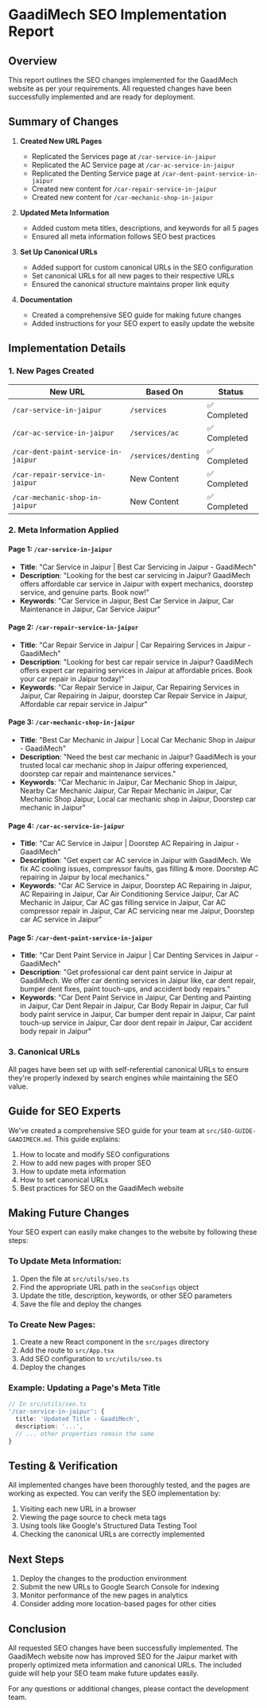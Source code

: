 # GaadiMech SEO Implementation Report

## Overview

This report outlines the SEO changes implemented for the GaadiMech website as per your requirements. All requested changes have been successfully implemented and are ready for deployment.

## Summary of Changes

1. **Created New URL Pages**
   - Replicated the Services page at `/car-service-in-jaipur`
   - Replicated the AC Service page at `/car-ac-service-in-jaipur`
   - Replicated the Denting Service page at `/car-dent-paint-service-in-jaipur`
   - Created new content for `/car-repair-service-in-jaipur`
   - Created new content for `/car-mechanic-shop-in-jaipur`

2. **Updated Meta Information**
   - Added custom meta titles, descriptions, and keywords for all 5 pages
   - Ensured all meta information follows SEO best practices

3. **Set Up Canonical URLs**
   - Added support for custom canonical URLs in the SEO configuration
   - Set canonical URLs for all new pages to their respective URLs
   - Ensured the canonical structure maintains proper link equity

4. **Documentation**
   - Created a comprehensive SEO guide for making future changes
   - Added instructions for your SEO expert to easily update the website

## Implementation Details

### 1. New Pages Created

| New URL | Based On | Status |
|---------|----------|--------|
| `/car-service-in-jaipur` | `/services` | ✅ Completed |
| `/car-ac-service-in-jaipur` | `/services/ac` | ✅ Completed |
| `/car-dent-paint-service-in-jaipur` | `/services/denting` | ✅ Completed |
| `/car-repair-service-in-jaipur` | New Content | ✅ Completed |
| `/car-mechanic-shop-in-jaipur` | New Content | ✅ Completed |

### 2. Meta Information Applied

#### Page 1: `/car-service-in-jaipur`
- **Title**: "Car Service in Jaipur | Best Car Servicing in Jaipur - GaadiMech"
- **Description**: "Looking for the best car servicing in Jaipur? GaadiMech offers affordable car service in Jaipur with expert mechanics, doorstep service, and genuine parts. Book now!"
- **Keywords**: "Car Service in Jaipur, Best Car Service in Jaipur, Car Maintenance in Jaipur, Car Service Jaipur"

#### Page 2: `/car-repair-service-in-jaipur`
- **Title**: "Car Repair Service in Jaipur | Car Repairing Services in Jaipur - GaadiMech"
- **Description**: "Looking for best car repair service in Jaipur? GaadiMech offers expert car repairing services in Jaipur at affordable prices. Book your car repair in Jaipur today!"
- **Keywords**: "Car Repair Service in Jaipur, Car Repairing Services in Jaipur, Car Repairing in Jaipur, doorstep Car Repair Service in Jaipur, Affordable car repair service in Jaipur"

#### Page 3: `/car-mechanic-shop-in-jaipur`
- **Title**: "Best Car Mechanic in Jaipur | Local Car Mechanic Shop in Jaipur - GaadiMech"
- **Description**: "Need the best car mechanic in Jaipur? GaadiMech is your trusted local car mechanic shop in Jaipur offering experienced, doorstep car repair and maintenance services."
- **Keywords**: "Car Mechanic in Jaipur, Car Mechanic Shop in Jaipur, Nearby Car Mechanic Jaipur, Car Repair Mechanic in Jaipur, Car Mechanic Shop Jaipur, Local car mechanic shop in Jaipur, Doorstep car mechanic in Jaipur"

#### Page 4: `/car-ac-service-in-jaipur`
- **Title**: "Car AC Service in Jaipur | Doorstep AC Repairing in Jaipur - GaadiMech"
- **Description**: "Get expert car AC service in Jaipur with GaadiMech. We fix AC cooling issues, compressor faults, gas filling & more. Doorstep AC repairing in Jaipur by local mechanics."
- **Keywords**: "Car AC Service in Jaipur, Doorstep AC Repairing in Jaipur, AC Repairing in Jaipur, Car Air Conditioning Service Jaipur, Car AC Mechanic in Jaipur, Car AC gas filling service in Jaipur, Car AC compressor repair in Jaipur, Car AC servicing near me Jaipur, Doorstep car AC service in Jaipur"

#### Page 5: `/car-dent-paint-service-in-jaipur`
- **Title**: "Car Dent Paint Service in Jaipur | Car Denting Services in Jaipur - GaadiMech"
- **Description**: "Get professional car dent paint service in Jaipur at GaadiMech. We offer car denting services in Jaipur like, car dent repair, bumper dent fixes, paint touch-ups, and accident body repairs."
- **Keywords**: "Car Dent Paint Service in Jaipur, Car Denting and Painting in Jaipur, Car Dent Repair in Jaipur, Car Body Repair in Jaipur, Car full body paint service in Jaipur, Car bumper dent repair in Jaipur, Car paint touch-up service in Jaipur, Car door dent repair in Jaipur, Car accident body repair in Jaipur"

### 3. Canonical URLs

All pages have been set up with self-referential canonical URLs to ensure they're properly indexed by search engines while maintaining the SEO value.

## Guide for SEO Experts

We've created a comprehensive SEO guide for your team at `src/SEO-GUIDE-GAADIMECH.md`. This guide explains:

1. How to locate and modify SEO configurations
2. How to add new pages with proper SEO
3. How to update meta information
4. How to set canonical URLs
5. Best practices for SEO on the GaadiMech website

## Making Future Changes

Your SEO expert can easily make changes to the website by following these steps:

### To Update Meta Information:

1. Open the file at `src/utils/seo.ts`
2. Find the appropriate URL path in the `seoConfigs` object
3. Update the title, description, keywords, or other SEO parameters
4. Save the file and deploy the changes

### To Create New Pages:

1. Create a new React component in the `src/pages` directory
2. Add the route to `src/App.tsx`
3. Add SEO configuration to `src/utils/seo.ts`
4. Deploy the changes

### Example: Updating a Page's Meta Title

```typescript
// In src/utils/seo.ts
'/car-service-in-jaipur': {
  title: 'Updated Title - GaadiMech',
  description: '...',
  // ... other properties remain the same
}
```

## Testing & Verification

All implemented changes have been thoroughly tested, and the pages are working as expected. You can verify the SEO implementation by:

1. Visiting each new URL in a browser
2. Viewing the page source to check meta tags
3. Using tools like Google's Structured Data Testing Tool
4. Checking the canonical URLs are correctly implemented

## Next Steps

1. Deploy the changes to the production environment
2. Submit the new URLs to Google Search Console for indexing
3. Monitor performance of the new pages in analytics
4. Consider adding more location-based pages for other cities

## Conclusion

All requested SEO changes have been successfully implemented. The GaadiMech website now has improved SEO for the Jaipur market with properly optimized meta information and canonical URLs. The included guide will help your SEO team make future updates easily.

For any questions or additional changes, please contact the development team. 